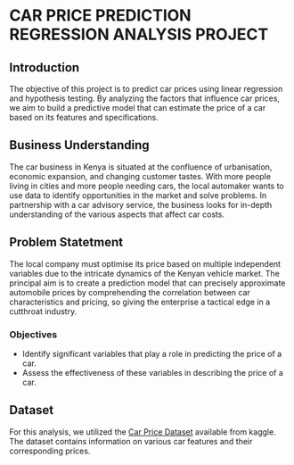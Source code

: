 # CAR PRICE PREDICTION REGRESSION ANALYSIS PROJECT

## Introduction
The objective of this project is to predict car prices using linear regression and hypothesis testing. By analyzing the factors that influence car prices, we aim to build a predictive model that can estimate the price of a car based on its features and specifications.

## Business Understanding
The car business in Kenya is situated at the confluence of urbanisation, economic expansion, and changing customer tastes. With more people living in cities and more people needing cars, the local automaker wants to use data to identify opportunities in the market and solve problems. In partnership with a car advisory service, the business looks for in-depth understanding of the various aspects that affect car costs.

## Problem Statetment
The local company must optimise its price based on multiple independent variables due to the intricate dynamics of the Kenyan vehicle market. The principal aim is to create a prediction model that can precisely approximate automobile prices by comprehending the correlation between car characteristics and pricing, so giving the enterprise a tactical edge in a cutthroat industry.

### Objectives
- Identify significant variables that play a role in predicting the price of a car.
- Assess the effectiveness of these variables in describing the price of a car.

## Dataset
For this analysis, we utilized the [Car Price Dataset](data/JijiCarsRawDataFinal.xlsx) available from kaggle. The dataset contains information on various car features and their corresponding prices.



  

